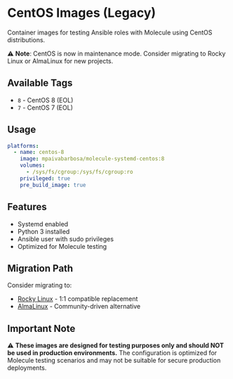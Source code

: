 # CentOS Images (Legacy)

Container images for testing Ansible roles with Molecule using CentOS distributions.

⚠️ **Note**: CentOS is now in maintenance mode. Consider migrating to Rocky Linux or AlmaLinux for new projects.

## Available Tags

- `8` - CentOS 8 (EOL)
- `7` - CentOS 7 (EOL)

## Usage

```yaml
platforms:
  - name: centos-8
    image: mpaivabarbosa/molecule-systemd-centos:8
    volumes:
      - /sys/fs/cgroup:/sys/fs/cgroup:ro
    privileged: true
    pre_build_image: true
```

## Features

- Systemd enabled
- Python 3 installed
- Ansible user with sudo privileges
- Optimized for Molecule testing

## Migration Path

Consider migrating to:
- [Rocky Linux](../rockylinux/) - 1:1 compatible replacement
- [AlmaLinux](../almalinux/) - Community-driven alternative

## Important Note

⚠️ **These images are designed for testing purposes only and should NOT be used in production environments.** The configuration is optimized for Molecule testing scenarios and may not be suitable for secure production deployments.